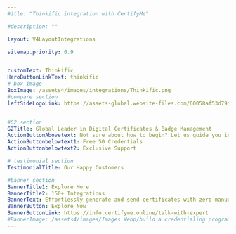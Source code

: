 ```yaml
---
#itle: "Thinkific integration with CertifyMe"

#description: ""

layout: V4LayoutIntegrations

sitemap.priority: 0.9


customText: Thinkific
HeroButtonLinkText: thinkific
# box image
BoxImage: /assets4/images/integrations/Thinkific.png
#compare section
leftSideLogoLink: https://assets-global.website-files.com/60058af53d79fbd8e14841ea/6017e530b1408257d6d52ab4_bf6ec88bd8e251507a3bcdb44f020a8b.png


#G2 section
G2Title: Global Leader in Digital Certificates & Badge Management
ActionButtonAbovetext: Not sure about how to begin? Let us guide you in the right direction!
ActionButtonbelowtext1: Free 50 Credentials
ActionButtonbelowtext2: Exclusive Support

# testimonial section
TestimonialTitle: Our Happy Customers   

#banner section
BannerTitle1: Explore More
BannerTitle2: 150+ Integrations
BannerText: Effortlessly generate and send certificates with zero manual intervention using the most advanced digital credential management software of 2023.
BannerButton: Explore Now
BannerButtonLink: https://info.certifyme.online/talk-with-expert
#BannerImage: /assets4/images/Images Webp/build a credentialing program.webp
---
```


